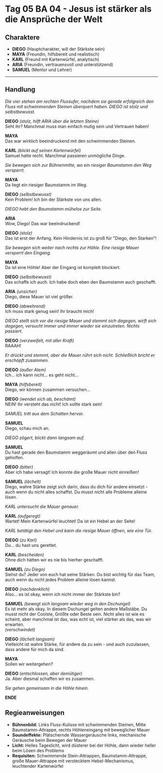 # Tag 05 BA 04 - Jesus ist stärker als die Ansprüche der Welt

## Charaktere

- **DIEGO** (Hauptcharakter, will der Stärkste sein)
- **MAYA** (Freundin, hilfsbereit und realistisch)
- **KARL** (Freund mit Kartenwürfel, analytisch)
- **ARIA** (Freundin, vertrauensvoll und unterstützend)
- **SAMUEL** (Mentor und Lehrer)

---

## Handlung

*Die vier stehen am rechten Flussufer, nachdem sie gerade erfolgreich den Fluss mit schwimmenden Steinen überquert haben. DIEGO ist stolz und selbstbewusst.*

**DIEGO** *(stolz, hilft ARIA über die letzten Steine)*  
Seht ihr? Manchmal muss man einfach mutig sein und Vertrauen haben!

**MAYA**  
Das war wirklich beeindruckend mit den schwimmenden Steinen.

**KARL** *(blickt auf seinen Kartenwürfel)*  
Samuel hatte recht. Manchmal passieren unmögliche Dinge.

*Sie bewegen sich zur Bühnenmitte, wo ein riesiger Baumstamm den Weg versperrt.*

**MAYA**  
Da liegt ein riesiger Baumstamm im Weg.

**DIEGO** *(selbstbewusst)*  
Kein Problem! Ich bin der Stärkste von uns allen.

*DIEGO hebt den Baumstamm mühelos zur Seite.*

**ARIA**  
Wow, Diego! Das war beeindruckend!

**DIEGO** *(stolz)*  
Das ist erst der Anfang. Kein Hindernis ist zu groß für "Diego, den Starken"!

*Sie bewegen sich weiter nach rechts zur Höhle. Eine riesige Mauer versperrt den Eingang.*

**MAYA**  
Da ist eine Höhle! Aber der Eingang ist komplett blockiert.

**DIEGO** *(selbstbewusst)*  
Das schaffe ich auch. Ich habe doch eben den Baumstamm auch geschafft.

**ARIA** *(unsicher)*  
Diego, diese Mauer ist viel größer.

**DIEGO** *(abwehrend)*  
Ich muss stark genug sein! Ihr braucht mich!

*DIEGO stellt sich vor die riesige Mauer und stemmt sich dagegen, wirft sich dagegen, versucht immer und immer wieder sie einzutreten. Nichts passiert.*

**DIEGO** *(verzweifelt, mit aller Kraft)*  
RAAAH!

*Er drückt und stemmt, aber die Mauer rührt sich nicht. Schließlich bricht er erschöpft zusammen.*

**DIEGO** *(außer Atem)*  
Ich... ich kann nicht... es geht nicht...

**MAYA** *(hilfsbereit)*  
Diego, wir können zusammen versuchen...

**DIEGO** *(wendet sich ab, beschämt)*  
NEIN! Ihr versteht das nicht! Ich sollte stark sein!

*SAMUEL tritt aus dem Schatten hervor.*

**SAMUEL**  
Diego, schau mich an.

*DIEGO zögert, blickt dann langsam auf.*

**SAMUEL**  
Du hast gerade den Baumstamm weggeräumt und allen über den Fluss geholfen. 

**DIEGO** *(bitter)*  
Aber ich habe versagt! Ich konnte die große Mauer nicht einreißen!

**SAMUEL** *(lächelt)*  
Diego, wahre Stärke zeigt sich darin, dass du dich für andere einsetzt - auch wenn du nicht alles schaffst. Du musst nicht alle Probleme alleine lösen.

*KARL untersucht die Mauer genauer.*

**KARL** *(aufgeregt)*  
Wartet! Mein Kartenwürfel leuchtet! Da ist ein Hebel an der Seite!

*KARL betätigt den Hebel und kann die riesige Mauer öffnen, wie eine Tür.*

**DIEGO** *(zu Karl)*  
Du... du hast uns gerettet.

**KARL** *(bescheiden)*  
Ohne dich hätten wir es nie bis hierher geschafft.

**SAMUEL** *(zu Diego)*  
Siehst du? Jeder von euch hat seine Stärken. Du bist wichtig für das Team, auch wenn du nicht jedes Problem alleine lösen kannst.

**DIEGO** *(nachdenklich)*  
Also... es ist okay, wenn ich nicht immer der Stärkste bin?

**SAMUEL** *(bewegt sich langsam wieder weg in den Dschungel)*  
Es ist mehr als okay. In diesem Dschungel gelten andere Maßstäbe. Du musst nicht der Coolste, Größte oder Beste sein. Nicht alles ist wie es scheint, aber manchmal ist das, was echt ist, viel stärker als das, was wir erwarten.  
*(verschwindet)*

**DIEGO** *(lächelt langsam)*  
Vielleicht ist wahre Stärke, für andere da zu sein - und auch zuzulassen, dass andere für mich da sind.

**MAYA**  
Sollen wir weitergehen?

**DIEGO** *(entschlossen, aber demütiger)*  
Ja. Aber diesmal schaffen wir es zusammen.

*Sie gehen gemeinsam in die Höhle hinein.*

**ENDE**

## Regieanweisungen

- **Bühnenbild:** Links Fluss-Kulisse mit schwimmenden Steinen, Mitte Baumstamm-Attrappe, rechts Höhleneingang mit beweglicher Mauer
- **Soundeffekte:** Plätschernde Wassergeräusche links, mechanische Geräusche beim Bewegen der Mauer
- **Licht:** Helles Tageslicht, wird düsterer bei der Höhle, dann wieder heller beim Lösen des Problems
- **Requisiten:** Schwimmende Stein-Attrappen, Baumstamm-Attrappe, große Mauer-Attrappe mit verstecktem Hebel-Mechanismus, leuchtender Kartenwürfel
